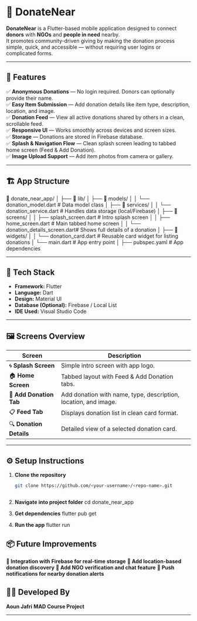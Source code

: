 # 💚 DonateNear

**DonateNear** is a Flutter-based mobile application designed to connect **donors** with **NGOs** and **people in need** nearby.  
It promotes community-driven giving by making the donation process simple, quick, and accessible — without requiring user logins or complicated forms.

---

## 🚀 Features

✅ **Anonymous Donations** — No login required. Donors can optionally provide their name.  
✅ **Easy Item Submission** — Add donation details like item type, description, location, and image.  
✅ **Donation Feed** — View all active donations shared by others in a clean, scrollable feed.  
✅ **Responsive UI** — Works smoothly across devices and screen sizes.  
✅ **Storage** — Donations are stored in Firebase database.  
✅ **Splash & Navigation Flow** — Clean splash screen leading to tabbed home screen (Feed & Add Donation).  
✅ **Image Upload Support** — Add item photos from camera or gallery.

---

## 🏗️ App Structure

📁 donate_near_app/
│
├── 📁 lib/
│   ├── 📁 models/
│   │   └── donation_model.dart         # Data model class
│   ├── 📁 services/
│   │   └── donation_service.dart       # Handles data storage (local/Firebase)
│   ├── 📁 screens/
│   │   ├── splash_screen.dart          # Intro splash screen
│   │   ├── home_screen.dart            # Main tabbed home screen
│   │   └── donation_details_screen.dart# Shows full details of a donation
│   ├── 📁 widgets/
│   │   └── donation_card.dart          # Reusable card widget for listing donations
│   └── main.dart                       # App entry point
│
├── pubspec.yaml                        # App dependencies

---

## 🧠 Tech Stack

- **Framework:** Flutter  
- **Language:** Dart  
- **Design:** Material UI  
- **Database (Optional):** Firebase / Local List  
- **IDE Used:** Visual Studio Code  

---

## 🖼️ Screens Overview

| Screen | Description |
|--------|--------------|
| 🌀 **Splash Screen** | Simple intro screen with app logo. |
| 🏠 **Home Screen** | Tabbed layout with Feed & Add Donation tabs. |
| 📝 **Add Donation Tab** | Add donation with name, type, description, location, and image. |
| 📋 **Feed Tab** | Displays donation list in clean card format. |
| 🔍 **Donation Details** | Detailed view of a selected donation card. |

---

## ⚙️ Setup Instructions

1. **Clone the repository**
   ```bash
   git clone https://github.com/<your-username>/<repo-name>.git



2. **Navigate into project folder**
  cd donate_near_app



3. **Get dependencies**
  flutter pub get



4. **Run the app**
  flutter run




## 📦 Future Improvements
**🚧 Integration with Firebase for real-time storage**
**🚧 Add location-based donation discovery**
**🚧 Add NGO verification and chat feature**
**🚧 Push notifications for nearby donation alerts**

## 👨‍💻 Developed By
**Aoun Jafri**
**MAD Course Project**



---
